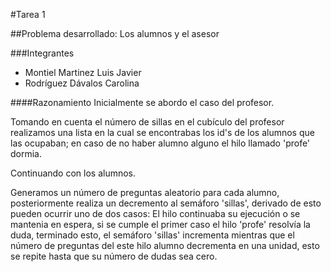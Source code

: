 #Tarea 1

##Problema desarrollado: Los alumnos y el asesor

###Integrantes 

- Montiel Martinez Luis Javier
- Rodríguez Dávalos Carolina

####Razonamiento
Inicialmente se abordo el caso del profesor. 

Tomando en cuenta el número de sillas en el cubículo del profesor realizamos una lista en la cual se encontrabas los id's de los alumnos que las ocupaban; en caso de no haber alumno alguno el hilo llamado 'profe' dormia.

Continuando con los alumnos. 

Generamos un número de preguntas aleatorio para cada alumno, posteriormente realiza un decremento al semáforo 'sillas', derivado de esto pueden ocurrir uno de dos casos: El hilo continuaba su ejecución o se mantenia en espera, si se cumple el primer caso el hilo 'profe' resolvía la duda, terminado esto, el semáforo 'sillas' incrementa mientras que el número de preguntas del este hilo alumno decrementa en una unidad, esto se repite hasta que su número de dudas sea cero.   

   
